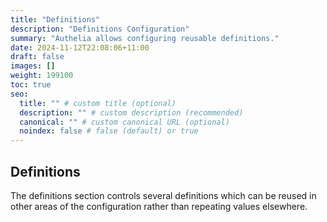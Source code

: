 ```yaml
---
title: "Definitions"
description: "Definitions Configuration"
summary: "Authelia allows configuring reusable definitions."
date: 2024-11-12T22:08:06+11:00
draft: false
images: []
weight: 199100
toc: true
seo:
  title: "" # custom title (optional)
  description: "" # custom description (recommended)
  canonical: "" # custom canonical URL (optional)
  noindex: false # false (default) or true
---
```


## Definitions

The definitions section controls several definitions which can be reused in other areas of the configuration rather than
repeating values elsewhere.
